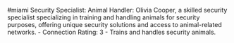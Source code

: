 #miami 
Security Specialist: Animal Handler: Olivia Cooper, a skilled security specialist specializing in training and handling animals for security purposes, offering unique security solutions and access to animal-related networks. - Connection Rating: 3 - Trains and handles security animals.
